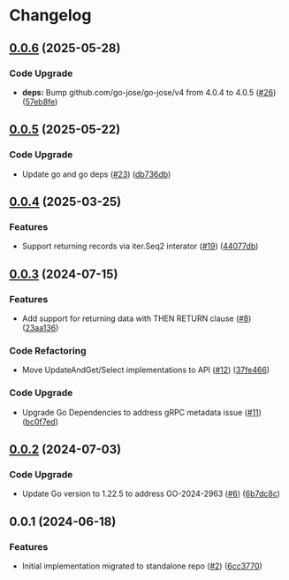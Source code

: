 # Changelog

## [0.0.6](https://github.com/cccteam/spxscan/compare/v0.0.5...v0.0.6) (2025-05-28)


### Code Upgrade

* **deps:** Bump github.com/go-jose/go-jose/v4 from 4.0.4 to 4.0.5 ([#26](https://github.com/cccteam/spxscan/issues/26)) ([57eb8fe](https://github.com/cccteam/spxscan/commit/57eb8fe2054c65afb1c10e43a04a829fa664ca63))

## [0.0.5](https://github.com/cccteam/spxscan/compare/v0.0.4...v0.0.5) (2025-05-22)


### Code Upgrade

* Update go and go deps ([#23](https://github.com/cccteam/spxscan/issues/23)) ([db736db](https://github.com/cccteam/spxscan/commit/db736db83d6ba2a4fcc2515ea0e1c19d2e09d2a6))

## [0.0.4](https://github.com/cccteam/spxscan/compare/v0.0.3...v0.0.4) (2025-03-25)


### Features

* Support returning records via iter.Seq2 interator ([#19](https://github.com/cccteam/spxscan/issues/19)) ([44077db](https://github.com/cccteam/spxscan/commit/44077dba1b62f52ca0a0bf3189177a07e26160f1))

## [0.0.3](https://github.com/cccteam/spxscan/compare/v0.0.2...v0.0.3) (2024-07-15)


### Features

* Add support for returning data with THEN RETURN clause ([#8](https://github.com/cccteam/spxscan/issues/8)) ([23aa136](https://github.com/cccteam/spxscan/commit/23aa136578e534e8efc5bdaecd2aaf74377a17c9))


### Code Refactoring

* Move UpdateAndGet/Select implementations to API ([#12](https://github.com/cccteam/spxscan/issues/12)) ([37fe466](https://github.com/cccteam/spxscan/commit/37fe46662ecf18c2499b0cb9a8d78488205460d5))


### Code Upgrade

* Upgrade Go  Dependencies to address gRPC metadata issue ([#11](https://github.com/cccteam/spxscan/issues/11)) ([bc0f7ed](https://github.com/cccteam/spxscan/commit/bc0f7edbd8ecc125a0bf46d1d0d1ffeb67a5c6f6))

## [0.0.2](https://github.com/cccteam/spxscan/compare/v0.0.1...v0.0.2) (2024-07-03)


### Code Upgrade

* Update Go version to 1.22.5 to address GO-2024-2963 ([#6](https://github.com/cccteam/spxscan/issues/6)) ([6b7dc8c](https://github.com/cccteam/spxscan/commit/6b7dc8c68f6a206a89d2a83320dcd4e196b4af39))

## 0.0.1 (2024-06-18)


### Features

* Initial implementation migrated to standalone repo ([#2](https://github.com/cccteam/spxscan/issues/2)) ([6cc3770](https://github.com/cccteam/spxscan/commit/6cc377017335f93049e4e26af0b045737fa62c37))
